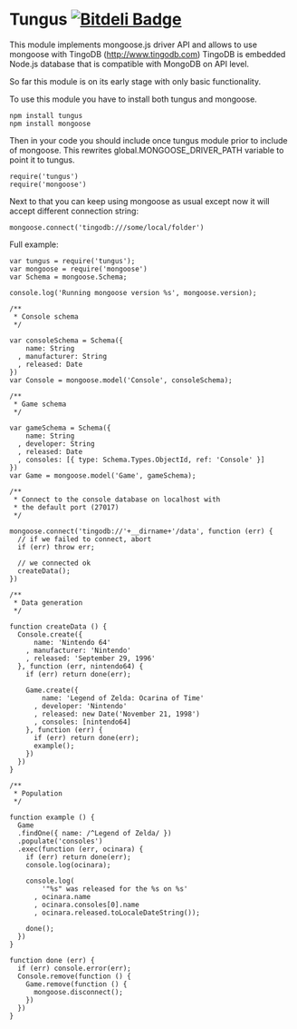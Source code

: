 Tungus [![Bitdeli Badge](https://d2weczhvl823v0.cloudfront.net/sergeyksv/tungus/trend.png)](https://bitdeli.com/free "Bitdeli Badge")
======

This module implements mongoose.js driver API and allows to use mongoose with TingoDB (http://www.tingodb.com)
TingoDB is embedded Node.js database that is compatible with MongoDB on API level.

So far this module is on its early stage with only basic functionality.

To use this module you have to install both tungus and mongoose.

	npm install tungus
	npm install mongoose

Then in your code you should include once tungus module prior to include of mongoose.
This rewrites global.MONGOOSE_DRIVER_PATH variable to point it to tungus.

	require('tungus')
	require('mongoose')

Next to that you can keep using mongoose as usual except now it will accept different connection string:

	mongoose.connect('tingodb:///some/local/folder')
  
Full example:

	var tungus = require('tungus');
	var mongoose = require('mongoose')
	var Schema = mongoose.Schema;

	console.log('Running mongoose version %s', mongoose.version);

	/**
	 * Console schema
	 */

	var consoleSchema = Schema({
		name: String
	  , manufacturer: String
	  , released: Date
	})
	var Console = mongoose.model('Console', consoleSchema);

	/**
	 * Game schema
	 */

	var gameSchema = Schema({
		name: String
	  , developer: String
	  , released: Date
	  , consoles: [{ type: Schema.Types.ObjectId, ref: 'Console' }]
	})
	var Game = mongoose.model('Game', gameSchema);

	/**
	 * Connect to the console database on localhost with
	 * the default port (27017)
	 */

	mongoose.connect('tingodb://'+__dirname+'/data', function (err) {
	  // if we failed to connect, abort
	  if (err) throw err;

	  // we connected ok
	  createData();
	})

	/**
	 * Data generation
	 */

	function createData () {
	  Console.create({
		  name: 'Nintendo 64'
		, manufacturer: 'Nintendo'
		, released: 'September 29, 1996'
	  }, function (err, nintendo64) {
		if (err) return done(err);

		Game.create({
			name: 'Legend of Zelda: Ocarina of Time'
		  , developer: 'Nintendo'
		  , released: new Date('November 21, 1998')
		  , consoles: [nintendo64]
		}, function (err) {
		  if (err) return done(err);
		  example();
		})
	  })
	}

	/**
	 * Population
	 */

	function example () {
	  Game
	  .findOne({ name: /^Legend of Zelda/ })
	  .populate('consoles')
	  .exec(function (err, ocinara) {
		if (err) return done(err);
		console.log(ocinara);

		console.log(
			'"%s" was released for the %s on %s'
		  , ocinara.name
		  , ocinara.consoles[0].name
		  , ocinara.released.toLocaleDateString());

		done();
	  })
	}

	function done (err) {
	  if (err) console.error(err);
	  Console.remove(function () {
		Game.remove(function () {
		  mongoose.disconnect();
		})
	  })
	}

